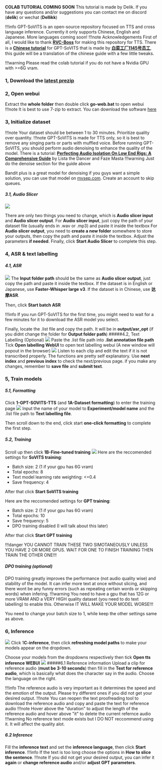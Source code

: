 **COLAB TUTORIAL COMING SOON**
This tutorial is made by Delik. If you have any questions and/or suggestions you can contact me on discord (**delik**) or wechat (**Dellikk**)

!!!info GPT-SoVITS is an open-source repository focused on TTS and cross language inference. Currently it only supports Chinese, English and Japanese. More languages coming soon!
!!!note Acknowledgements
	First of all, I would like to thank **[RVC-Boss](https://space.bilibili.com/5760446)** for making this repository for TTS.
	There is a **[Chinese tutorial](https://www.yuque.com/baicaigongchang1145haoyuangong/ib3g1e)** for GPT-SoVITS that is made by **[白菜工厂1145号员工](https://space.bilibili.com/518098961)**, this guide will be a translation of the chinese guide with a few little tweaks.

!!!warning Please read the colab tutorial if you do not have a Nvidia GPU with >=6G vram.
### 1, Download the **[latest prezip](https://huggingface.co/datasets/Delik/gptsovits_i18nfix/resolve/main/GPT-SoVITS-beta0306.7z?download=true)**

### 2, Open webui
Extract the **whole folder** then double click **go-web.bat** to open webui
!!!note It is best to use 7-zip to extract. You can download the software [here](https://www.7-zip.org)

### 3, Initialize dataset
!!!note Your dataset should be between 1 to 30 minutes. Prioritize quality over quantity.
!!!note GPT-SoVITS is made for TTS only, so it is best to remove any singing parts or parts with muffled voice. Before running GPT-SoVITS, you should perform audio denoising to enhance the quality of the model. There is a tutorial: **[Perfecting Audio Isolation On Low End Rigs: A Comprehensive Guide](https://docs.google.com/document/d/1HmkG9cmL8SLX7-vJcPT1-1KgUQtCrwXB8CicYmG4LW8/edit#heading=h.ub20t3fkdp39)** by Lista the Dancer and Faze Masta
!!!warning Just do the denoise section for the guide above

Bandit plus is a great model for denoising if you guys want a simple solution, you can use that model on [mvsep.com](https://mvsep.com/). Create an account to skip queues. 


##### 3.1, Audio Slicer
![](https://i.postimg.cc/7Lnnt3gN/screenshot-2.png)

There are only two things you need to change, which is **Audio slicer input** and **Audio slicer output**.
For **Audio slicer input**, just copy the path of your dataset file (usually ends in .wav or .mp3) and paste it inside the textbox
For **Audio slicer output**, you need to **create a new folder** somewhere to store your outputs, then copy the path and paste it inside the textbox.
Adjust the parameters **if needed**.
Finally, click **Start Audio Slicer** to complete this step.
### 4, ASR & text labelling
##### 4.1, ASR
![](https://i.postimg.cc/8cfrYztT/screenshot-2.png)
The **Input folder path** should be the same as **Audio slicer output**, just copy the path and paste it inside the textbox.
If the dataset is in English or Japanese, use **Faster-Whisper large v3**.
If the dataset is in Chinese, use **达摩ASR**.

Then, click **Start batch ASR**

!!!info If you run GPT-SoVITS for the first time, you might need to wait for a few minutes for it to download the ASR model you select.

Finally, locate the .list file and copy the path. It will be in **output/asr_opt** (if you didnt change the folder for **Output folder path**)
#####4.2, Text Labelling (Optional)
![](https://i.postimg.cc/DZ1WGDWf/screenshot-2.png)
Paste the .list file path into **.list annotation file path**
Tick **Open labelling WebUI** to open text labelling webui (A new window will popout in the browser)
![](https://i.postimg.cc/mrG9PGjD/screenshot-2.png)
Listen to each clip and edit the text if it is not transcribed properly.
The functions are pretty self explanatory. Use **next index** and **previous index** to check the next/previous page.  if you make any changes, remember to **save file** and **submit text**.






### 5, Train models
##### 5.1, Formatting
Click **1-GPT-SOVITS-TTS** (and **1A-Dataset formatting**) to enter the training page
![](https://i.postimg.cc/YqGYtLsN/screenshot-2.png)
Input the name of your model to **Experiment/model name** and the .list file path to **Text labelling file**.

Then scroll down to the end, click start **one-click formatting** to complete the first step.
##### 5.2, Training
Scroll up then click **1B-Fine-tuned training**
![](https://i.postimg.cc/0Q1SrsVy/screenshot-2.png)
Here are the reccomended settings for **SoVITS training**:
- Batch size: 2 (1 if your gpu has 6G vram)
- Total epochs: 8
- Text model learning rate weighting: <=0.4
- Save frequency: 4

After that click **Start SoVITS training**

Here are the reccomended settings for **GPT training**:
- Batch size: 2 (1 if your gpu has 6G vram)
- Total epochs: 10
- Save frequency: 5
- DPO training disabled (I will talk about this later)

After that click **Start GPT training**

!!!danger YOU CANNOT TRAIN THESE TWO SIMOTANEOUSLY UNLESS YOU HAVE 2 OR MORE GPUS. WAIT FOR ONE TO FINISH TRAINING THEN TRAIN THE OTHER ONE!!!

##### DPO training (optional)
DPO training greatly improves the performance (not audio quality wise) and stability of the model. It can infer more text at once without slicing, and there wont be any funny errors (such as repeating certain words or skipping words) when infering.
!!!warning You need to have a gpu that has 12G or more VRAM  AND a  VERY HIGH quality dataset (you need to do text labelling) to enable this. Otherwise IT WILL MAKE YOUR MODEL WORSE!!!

You need to change your batch size to 1, while keep the other settings same as above.


### 6, Inference
![](https://i.postimg.cc/6qdPzLkw/screenshot-2.png)
Click 1**C-inference**, then click **refreshing model paths** to make your models appear on the dropdown.

Choose your models from the dropdowns respectively then tick **Open tts inference WEBUI**
![](https://i.postimg.cc/Xvr27Gfw/screenshot-2.png)
#####6.1 Reference information
Upload a clip for reference audio (**must be 3-10 seconds**) then fill in the **Text for reference audio**, which is basically what does the character say in the audio. Choose the language on the right.

!!!info The reference audio is very important as it determines the speed and the emotion of the output. Please try different ones if you did not get your desired output.
!!!note You can reopen the text proofreading tool to download the reference audio and copy and paste the text for reference audio
!!!note Hover above the "duration" to adjust the length of the reference audio and hover above "it" to delete the current refernce audio
!!!warning No reference text mode exists but I DO NOT reccommend using it. It will affect the quality alot.

##### 6.2 Inference
Fill the **inference text** and set the **inference language**, then click **Start inference**.
!!!info If the text is too long choose the options in **How to slice the sentence**.
!!!note If you did not get your desired output, you can infer it **again** or **change reference audio** and/or **adjust GPT parameters**.
